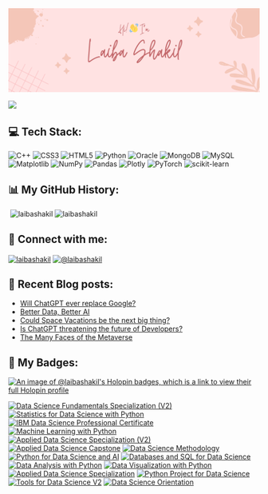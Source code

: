 <img src="header.png"> 

![](https://komarev.com/ghpvc/?username=laibashakil&style=for-the-badge)

## 💻 Tech Stack:
![C++](https://img.shields.io/badge/c++-%2300599C.svg?style=for-the-badge&logo=c%2B%2B&logoColor=white) ![CSS3](https://img.shields.io/badge/css3-%231572B6.svg?style=for-the-badge&logo=css3&logoColor=white) ![HTML5](https://img.shields.io/badge/html5-%23E34F26.svg?style=for-the-badge&logo=html5&logoColor=white) ![Python](https://img.shields.io/badge/python-3670A0?style=for-the-badge&logo=python&logoColor=ffdd54) ![Oracle](https://img.shields.io/badge/Oracle-F80000?style=for-the-badge&logo=oracle&logoColor=white) ![MongoDB](https://img.shields.io/badge/MongoDB-%234ea94b.svg?style=for-the-badge&logo=mongodb&logoColor=white) ![MySQL](https://img.shields.io/badge/mysql-%2300000f.svg?style=for-the-badge&logo=mysql&logoColor=white) ![Matplotlib](https://img.shields.io/badge/Matplotlib-%23ffffff.svg?style=for-the-badge&logo=Matplotlib&logoColor=black) ![NumPy](https://img.shields.io/badge/numpy-%23013243.svg?style=for-the-badge&logo=numpy&logoColor=white) ![Pandas](https://img.shields.io/badge/pandas-%23150458.svg?style=for-the-badge&logo=pandas&logoColor=white) ![Plotly](https://img.shields.io/badge/Plotly-%233F4F75.svg?style=for-the-badge&logo=plotly&logoColor=white) ![PyTorch](https://img.shields.io/badge/PyTorch-%23EE4C2C.svg?style=for-the-badge&logo=PyTorch&logoColor=white) ![scikit-learn](https://img.shields.io/badge/scikit--learn-%23F7931E.svg?style=for-the-badge&logo=scikit-learn&logoColor=white)

## 📊 My GitHub History:
<p>&nbsp;<img align="center" src="https://github-readme-stats.vercel.app/api?username=laibashakil&hide=stars,issues&show=prs_merged_percentage&show_icons=true&theme=buefy&rank_icon=percentile&include_all_commits=true" alt="laibashakil" /> <img align="center" src="https://github-readme-stats.vercel.app/api/top-langs/?username=laibashakil&hide_progress=true&theme=buefy" alt="laibashakil" /></p>


## 🔗 Connect with me:
<p align="left">
<a href="https://linkedin.com/in/laibashakil" target="blank"><img align="center" src="https://raw.githubusercontent.com/rahuldkjain/github-profile-readme-generator/master/src/images/icons/Social/linked-in-alt.svg" alt="laibashakil" height="30" width="40" /></a>
<!-- <a href="https://kaggle.com/laibashakil2" target="blank"><img align="center" src="https://raw.githubusercontent.com/rahuldkjain/github-profile-readme-generator/master/src/images/icons/Social/kaggle.svg" alt="laibashakil2" height="30" width="40" /></a> -->
<a href="https://medium.com/@laibashakil" target="blank"><img align="center" src="https://raw.githubusercontent.com/rahuldkjain/github-profile-readme-generator/master/src/images/icons/Social/medium.svg" alt="@laibashakil" height="30" width="40" /></a>
<!-- <a href="https://www.hackerrank.com/laibashakil2" target="blank"><img align="center" src="https://raw.githubusercontent.com/rahuldkjain/github-profile-readme-generator/master/src/images/icons/Social/hackerrank.svg" alt="laibashakil2" height="30" width="40" /></a> -->
<!-- <a href="https://www.leetcode.com/laibashakil" target="blank"><img align="center" src="https://raw.githubusercontent.com/rahuldkjain/github-profile-readme-generator/master/src/images/icons/Social/leet-code.svg" alt="laibashakil" height="30" width="40" /></a> -->
</p>

## 📝 Recent Blog posts:

<!-- BLOG-POST-LIST:START -->
- [Will ChatGPT ever replace Google?](https://medium.com/@laibashakil/will-chatgpt-ever-dethrone-google-c0c2d761ab9d?source=rss-9ebbaf021527------2)
- [Better Data, Better AI](https://medium.com/@laibashakil/better-data-better-ai-58afebf33b43?source=rss-9ebbaf021527------2)
- [Could Space Vacations be the next big thing?](https://medium.com/@laibashakil/could-space-vacations-be-the-next-big-thing-1f45232345a4?source=rss-9ebbaf021527------2)
- [Is ChatGPT threatening the future of Developers?](https://medium.com/@laibashakil/is-chatgpt-threatening-the-future-of-developers-601d7309dc73?source=rss-9ebbaf021527------2)
- [The Many Faces of the Metaverse](https://medium.com/@laibashakil/the-many-faces-of-the-metaverse-358dc15a5164?source=rss-9ebbaf021527------2)
<!-- BLOG-POST-LIST:END -->

## 🏅 My Badges:
[![An image of @laibashakil's Holopin badges, which is a link to view their full Holopin profile](https://holopin.me/laibashakil)](https://holopin.io/@laibashakil)
<!--START_SECTION:badges-->
[![Data Science Fundamentals Specialization (V2)](https://images.credly.com/size/100x100/images/0c1c000f-a447-4125-92b7-2ca351f7bd76/Data_Science_Fundamentals_Specialization.png)](http://www.credly.com/badges/4f3025d0-f697-46ef-a16d-b69357823f0c "Data Science Fundamentals Specialization (V2)")
[![Statistics for Data Science with Python](https://images.credly.com/size/100x100/images/af4b393a-fd6a-45da-bc2a-dd0fb21a9e86/Statistics_for_Data_Science_with_Python.png)](http://www.credly.com/badges/747e91a2-785a-45d3-a8e6-40f95661587b "Statistics for Data Science with Python")
[![IBM Data Science Professional Certificate](https://images.credly.com/size/100x100/images/b47e9b58-7f54-4981-b156-5e7d354c8215/Professional_Certificate_-_Data_Science.png)](http://www.credly.com/badges/cf664e17-a9db-403e-b1f7-8ab666bdf84b "IBM Data Science Professional Certificate")
[![Machine Learning with Python](https://images.credly.com/size/100x100/images/5ae9bf9e-da6e-4cec-82eb-d2b4cfea9751/Machine_Learning_with_Python.png)](http://www.credly.com/badges/de637587-69ac-462d-bad2-24d7b6367985 "Machine Learning with Python")
[![Applied Data Science Specialization (V2)](https://images.credly.com/size/100x100/images/fa32e912-a95a-478b-926f-3b98b586e55c/Adv_Data_Science_Specialization.png)](http://www.credly.com/badges/55fcc902-9778-41b2-ab39-d372bb0ea42a "Applied Data Science Specialization (V2)")
[![Applied Data Science Capstone](https://images.credly.com/size/100x100/images/169512d3-cef6-43e3-bec8-e6af2723a076/image.png)](http://www.credly.com/badges/7b427024-8665-4114-9ac6-9c76c261abcd "Applied Data Science Capstone")
[![Data Science Methodology](https://images.credly.com/size/100x100/images/46defa53-a922-47bd-94ea-b43488f5cd8a/Data_Science_Methodology_Foundational.png)](http://www.credly.com/badges/06efc8da-c0bc-4a80-b789-5559b607b89e "Data Science Methodology")
[![Python for Data Science and AI](https://images.credly.com/size/100x100/images/0571ab1d-f43b-43d9-9c68-8ebd0ebd61b7/Python_for_Data_Sci_and_AI_Foundational.png)](http://www.credly.com/badges/24cfd56f-08de-4831-9693-6ac8e44b3e06 "Python for Data Science and AI")
[![Databases and SQL for Data Science](https://images.credly.com/size/100x100/images/594e0ab7-c864-4d9a-9987-3a903ec3f06a/Cognitive_Class_-_DB_and_SQL_for_Data_Sci.png)](http://www.credly.com/badges/529cb6d9-f770-4210-9905-62b790e076bc "Databases and SQL for Data Science")
[![Data Analysis with Python](https://images.credly.com/size/100x100/images/fa39f4f0-174a-4886-b821-6a37d42b8b3a/Cognitive_Class_-_Data_Analysis_w_Python.png)](http://www.credly.com/badges/2acabcf7-c8c2-4b49-8f83-18598f67aa20 "Data Analysis with Python")
[![Data Visualization with Python](https://images.credly.com/size/100x100/images/76326afb-199d-4250-a74f-01bc86dda118/Cognitive_Class_-_Data_Visual_w_Python.png)](http://www.credly.com/badges/bfc24fe6-b774-49da-aeae-4c3ad33b1ef1 "Data Visualization with Python")
[![Applied Data Science Specialization](https://images.credly.com/size/100x100/images/4a5f4849-54ae-461f-97ad-cb9c9a04eb63/Adv_Data_Science_Specialization.png)](http://www.credly.com/badges/492adf31-49c0-4acd-b2a9-99398da1dc78 "Applied Data Science Specialization")
[![Python Project for Data Science](https://images.credly.com/size/100x100/images/7d06faf8-c754-4ecd-8ab1-2115826b03c6/Python_Project_for_Data_Science.png)](http://www.credly.com/badges/2d6062db-6cf6-439f-bf16-3c2c20da299c "Python Project for Data Science")
[![Tools for Data Science V2](https://images.credly.com/size/100x100/images/1447954e-9923-4703-a647-eac80e5f0682/image.png)](http://www.credly.com/badges/99071721-5c76-40fb-8b30-0a3791ee6508 "Tools for Data Science V2")
[![Data Science Orientation](https://images.credly.com/size/100x100/images/5fc2d535-e716-46c4-881a-f4822b8da0e5/Cognitive_Class_-_What_is_Data_Science.png)](http://www.credly.com/badges/3ea43b3a-e717-4a2d-93ec-03159a3deae4 "Data Science Orientation")
<!--END_SECTION:badges-->
